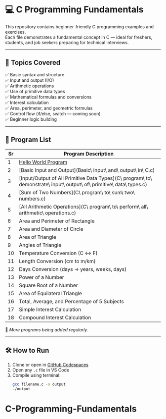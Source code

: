 # 💻 C Programming Fundamentals

This repository contains beginner-friendly C programming examples and exercises.  
Each file demonstrates a fundamental concept in C — ideal for freshers, students, and job seekers preparing for technical interviews.

---

## 📘 Topics Covered

✅ Basic syntax and structure  
✅ Input and output (I/O)  
✅ Arithmetic operations  
✅ Use of primitive data types  
✅ Mathematical formulas and conversions  
✅ Interest calculation  
✅ Area, perimeter, and geometric formulas  
✅ Control flow (if/else, switch — coming soon)  
✅ Beginner logic building

---

## 📂 Program List

| Sr | Program Description |
|----|---------------------|
| 1  | [Hello World Program](H.c) |
| 2  | [Basic Input and Output](Basic\ input\ and\ output\ in\ C.c) |
| 3  | [Input/Output of All Primitive Data Types](C\ program\ to\ demonstrate\ input\ output\ of\ primitive\ data\ types.c) |
| 4  | [Sum of Two Numbers](C\ program\ to\ sum\ two\ numbers.c) |
| 5  | [All Arithmetic Operations](C\ program\ to\ perform\ all\ arithmetic\ operations.c) |
| 6  | Area and Perimeter of Rectangle |
| 7  | Area and Diameter of Circle |
| 8  | Area of Triangle |
| 9  | Angles of Triangle |
| 10 | Temperature Conversion (C ↔️ F) |
| 11 | Length Conversion (cm to m/km) |
| 12 | Days Conversion (days → years, weeks, days) |
| 13 | Power of a Number |
| 14 | Square Root of a Number |
| 15 | Area of Equilateral Triangle |
| 16 | Total, Average, and Percentage of 5 Subjects |
| 17 | Simple Interest Calculation |
| 18 | Compound Interest Calculation |

🔸 *More programs being added regularly.*

---

## 🛠 How to Run

1. Clone or open in [GitHub Codespaces](https://github.com/features/codespaces)  
2. Open any `.c` file in VS Code  
3. Compile using terminal:
   ```bash
   gcc filename.c -o output
   ./output
# C-Programming-Fundamentals
